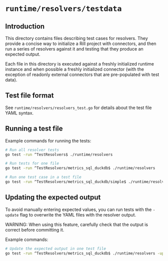 # `runtime/resolvers/testdata`

## Introduction

This directory contains files describing test cases for resolvers. They provide a concise way to initialize a Rill project with connectors, and then run a series of resolvers against it and testing that they produce an expected output.

Each file in this directory is executed against a freshly initialized runtime instance and when possible a freshly initialized connector (with the exception of readonly external connectors that are pre-populated with test data).

## Test file format

See `runtime/resolvers/resolvers_test.go` for details about the test file YAML syntax.

## Running a test file

Example commands for running the tests:
```bash
# Run all resolver tests
go test -run ^TestResolvers$ ./runtime/resolvers

# Run tests for one file
go test -run ^TestResolvers/metrics_sql_duckdb$ ./runtime/resolvers

# Run one test case in a test file
go test -run ^TestResolvers/metrics_sql_duckdb/simple$ ./runtime/resolvers
```

## Updating the expected output

To avoid manually entering expected values, you can run tests with the `-update` flag to overwrite the YAML files with the resolver output.

WARNING: When using this feature, carefully check that the output is correct before committing it.

Example commands:
```bash
# Update the expected output in one test file
go test -run ^TestResolvers/metrics_sql_duckdb$ ./runtime/resolvers -update
```
